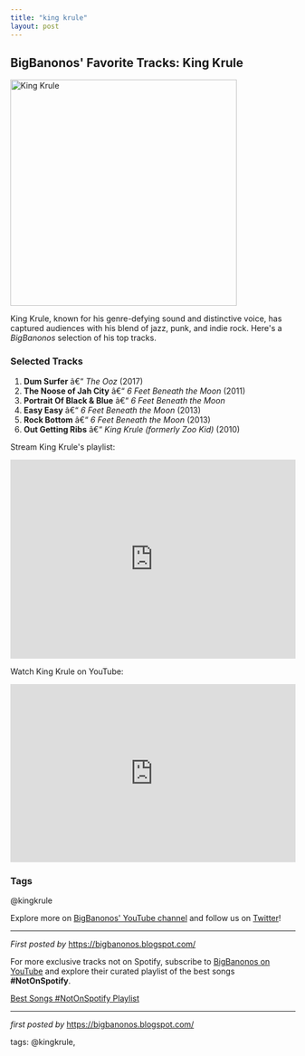 ```yaml
---
title: "king krule"
layout: post
---
```

<h2>BigBanonos' Favorite Tracks: King Krule</h2> <div > <a href="https://upload.wikimedia.org/wikipedia/commons/thumb/c/cf/Melt-2013-King_Krule-16.jpg/1200px-Melt-2013-King_Krule-16.jpg"> <img src="https://upload.wikimedia.org/wikipedia/commons/thumb/c/cf/Melt-2013-King_Krule-16.jpg/1200px-Melt-2013-King_Krule-16.jpg" alt="King Krule" width="400" /> </a>
</div> <p>King Krule, known for his genre-defying sound and distinctive voice, has captured audiences with his blend of jazz, punk, and indie rock. Here's a <em>BigBanonos</em> selection of his top tracks.</p> <h3>Selected Tracks</h3>
<ol> <li><strong>Dum Surfer</strong> â€“ <em>The Ooz</em> (2017)</li> <li><strong>The Noose of Jah City</strong> â€“ <em>6 Feet Beneath the Moon</em> (2011)</li> <li><strong>Portrait Of Black & Blue</strong> â€“ <em>6 Feet Beneath the Moon</em></li> <li><strong>Easy Easy</strong> â€“ <em>6 Feet Beneath the Moon</em> (2013)</li> <li><strong>Rock Bottom</strong> â€“ <em>6 Feet Beneath the Moon</em> (2013)</li> <li><strong>Out Getting Ribs</strong> â€“ <em>King Krule (formerly Zoo Kid)</em> (2010)</li>
</ol> <p>Stream King Krule's playlist:</p>
<iframe src="https://open.spotify.com/embed/playlist/417LFPXsZfab8bD2tF3eIV?utm_source=generator" width="100%" height="352" frameBorder="0" allowfullscreen="" allow="autoplay; clipboard-write; encrypted-media; fullscreen; picture-in-picture" loading="lazy"></iframe> <p>Watch King Krule on YouTube:</p>
<iframe allowfullscreen="" frameborder="0" src="https://www.youtube.com/embed/K5-f1Bnltu8?list=PLtuNtuTatqI2lqkJxVwzxvmE12N2K6-mO" width="100%" height="315"></iframe> <h3>Tags</h3>
<p>@kingkrule</p> <p>Explore more on <a href="https://www.youtube.com/@BigBanonos" target="_blank">BigBanonos' YouTube channel</a> and follow us on <a href="https://twitter.com/BigBanonos" target="_blank">Twitter</a>!</p> <hr />
<p><em>First posted by</em> <a href="https://bigbanonos.blogspot.com/" rel="noopener" target="_new">https://bigbanonos.blogspot.com/</a></p>


<!--Subscribe and Playlist Links-->
<div>
    <p>For more exclusive tracks not on Spotify, subscribe to <a href="https://www.youtube.com/@BigBanonos" target="_blank">BigBanonos on YouTube</a> and explore their curated playlist of the best songs <strong>#NotOnSpotify</strong>.</p>
    <p><a href="https://www.youtube.com/playlist?list=PLtuNtuTatqI0kFahUCbtbfenC_ET5O_tr" target="_blank">Best Songs #NotOnSpotify Playlist<br /></a></p></div>

<hr />

<p><em>first posted by</em> <a href="https://bigbanonos.blogspot.com/" rel="noopener" target="_new">https://bigbanonos.blogspot.com/</a></p>

<p>tags: @kingkrule,</p>

